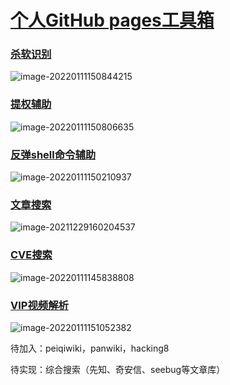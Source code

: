 # [个人GitHub pages工具箱](https://mrwq.github.io/)

### [杀软识别](https://mrwq.github.io/avlist/) <br>
![image-20220111150844215](https://cdn.jsdelivr.net/gh/MrWQ/vulnerability-test-img/img/202201111508299.png)
### [提权辅助](https://mrwq.github.io/peassist/) <br>
![image-20220111150806635](https://cdn.jsdelivr.net/gh/MrWQ/vulnerability-test-img/img/202201111508745.png)
### [反弹shell命令辅助](https://mrwq.github.io/reverseshellgenerator/) <br>
![image-20220111150210937](https://cdn.jsdelivr.net/gh/MrWQ/vulnerability-test-img/img/202201111502038.png)
### [文章搜索](https://mrwq.github.io/paper/) <br>
![image-20211229160204537](https://cdn.jsdelivr.net/gh/MrWQ/vulnerability-test-img/img/202112291602722.png)
### [CVE搜索](https://mrwq.github.io/cve/) <br>
![image-20220111145838808](https://cdn.jsdelivr.net/gh/MrWQ/vulnerability-test-img/img/202201111458884.png)
### [VIP视频解析](https://mrwq.github.io/vip/) <br>
![image-20220111151052382](https://cdn.jsdelivr.net/gh/MrWQ/vulnerability-test-img/img/202201111510466.png)


待加入：peiqiwiki，panwiki，hacking8

待实现：综合搜索（先知、奇安信、seebug等文章库）